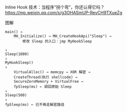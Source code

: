 Inline Hook 技术：当程序“拐个弯”，你还认得它吗？ https://mp.weixin.qq.com/s/g3OHASmUP-RevCH9TXueZg

图解
```
main() →
    MH_Initialize() → MH_CreateHookApi("Sleep") →
        修改 Sleep 的入口：jmp MyHookSleep

↓
Sleep(1000)
↓
MyHookSleep()
↓
    VirtualAlloc() → memcpy → XOR 解密 →
    CreateThread(执行 shellcode) →
    SecureZeroMemory + VirtualFree →
    fpSleep(ms) ← 调回原始 Sleep
↓
Sleep(500)
↓
fpSleep(ms) ← 已不再走解密路径
```